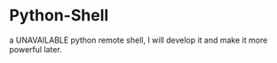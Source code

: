# Python-Shell
a UNAVAILABLE python remote shell, I will develop it and make it more powerful later.
